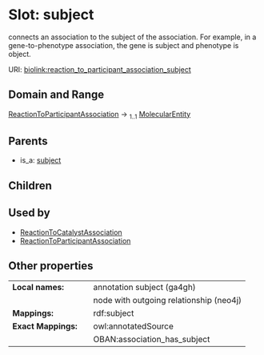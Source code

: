 
# Slot: subject


connects an association to the subject of the association. For example, in a gene-to-phenotype association, the gene is subject and phenotype is object.

URI: [biolink:reaction_to_participant_association_subject](https://w3id.org/biolink/reaction_to_participant_association_subject)


## Domain and Range

[ReactionToParticipantAssociation](ReactionToParticipantAssociation.md) &#8594;  <sub>1..1</sub> [MolecularEntity](MolecularEntity.md)

## Parents

 *  is_a: [subject](subject.md)

## Children


## Used by

 * [ReactionToCatalystAssociation](ReactionToCatalystAssociation.md)
 * [ReactionToParticipantAssociation](ReactionToParticipantAssociation.md)

## Other properties

|  |  |  |
| --- | --- | --- |
| **Local names:** | | annotation subject (ga4gh) |
|  | | node with outgoing relationship (neo4j) |
| **Mappings:** | | rdf:subject |
| **Exact Mappings:** | | owl:annotatedSource |
|  | | OBAN:association_has_subject |

